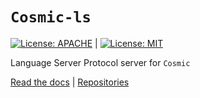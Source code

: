 # `Cosmic-ls`
[![License: APACHE](https://img.shields.io/badge/License-Apache_2.0-blue.svg)](https://opensource.org/licenses/Apache-2.0) |
[![License: MIT](https://img.shields.io/badge/License-MIT-yellow.svg)](https://opensource.org/licenses/MIT)

Language Server Protocol server for `Cosmic`

[Read the docs](https://www.cosmic-lang.org) |
[Repositories](https://www.github.com/cosmic-lang/cosmic)
